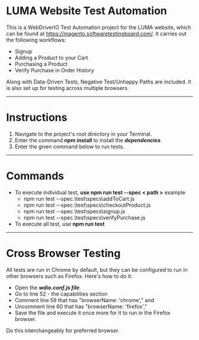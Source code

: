 # LUMA Website Test Automation

This is a WebDriverIO Test Automation project for the LUMA website, which can be found at https://magento.softwaretestingboard.com/. It carries out the following workflows:

* Signup 
* Adding a Product to your Cart
* Purchasing a Product
* Verify Purchase in Order History

Along with Data-Driven Tests, Negative Test/Unhappy Paths are included. It is also set up for testing across multiple browsers.

---

# Instructions

1. Navigate to the project's root directory in your Terminal.
2. Enter the command **npm install** to install the ***dependencies***.
3. Enter the given command below to run tests.
---

# Commands

* To execute individual test, **use npm run test --spec < path >** example
    - npm run test --spec.\test\specs\addToCart.js
    - npm run test --spec.\test\specs\checkoutProduct.js
    - npm run test --spec.\test\specs\signup.js
    - npm run test --spec.\test\specs\verifyPurchase.js
* To execute all test, use **npm run test**

---

# Cross Browser Testing

All tests are run in Chrome by default, but they can be configured to run in other browsers such as Firefox. Here's how to do it:

* Open the ***wdio.conf.js file***.
* Go to line 52 - the capabilities section
* Comment line 59 that has "browserName: 'chrome'," and
* Uncomment line 60 that has "browserName: 'firefox',"
* Save the file and execute it once more for it to run in the Firefox browser.

Do this interchangeably for preferred browser.